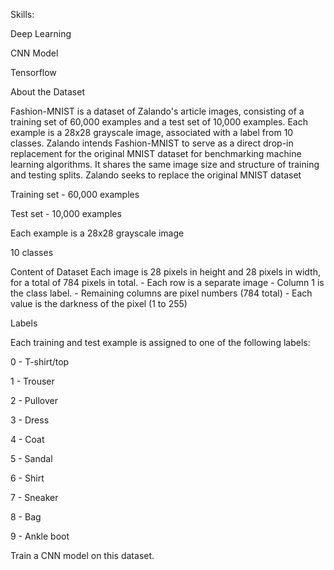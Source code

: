 Skills:

Deep Learning

CNN Model

Tensorflow

About the Dataset

Fashion-MNIST is a dataset of Zalando's article images, consisting of a training set of 60,000 examples and a test set of 10,000 examples. Each example is a 28x28 grayscale image, associated with a label from 10 classes. Zalando intends Fashion-MNIST to serve as a direct drop-in replacement for the original MNIST dataset for benchmarking machine learning algorithms. It shares the same image size and structure of training and testing splits. Zalando seeks to replace the original MNIST dataset

Training set - 60,000 examples

Test set - 10,000 examples

Each example is a 28x28 grayscale image

10 classes

Content of Dataset
Each image is 28 pixels in height and 28 pixels in width, for a total of 784 pixels in total. - Each row is a separate image - Column 1 is the class label. - Remaining columns are pixel numbers (784 total) - Each value is the darkness of the pixel (1 to 255)

Labels

Each training and test example is assigned to one of the following labels:

0 - T-shirt/top

1 - Trouser

2 - Pullover

3 - Dress

4 - Coat

5 - Sandal

6 - Shirt

7 - Sneaker

8 - Bag

9 - Ankle boot

Train a CNN model on this dataset.
